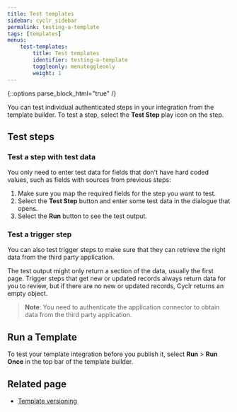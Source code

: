 ```yaml
---
title: Test templates
sidebar: cyclr_sidebar
permalink: testing-a-template
tags: [templates]
menus:
    test-templates:
        title: Test templates
        identifier: testing-a-template
        toggleonly: menutoggleonly
        weight: 1
---
```

{::options parse_block_html="true" /}
<section class="card">

You can test individual authenticated steps in your integration from the template builder. To test a step, select the **Test Step** play icon on the step.

</section>
<section class="card">

## Test steps

### Test a step with test data

You only need to enter test data for fields that don't have hard coded values, such as fields with sources from previous steps:

1. Make sure you map the required fields for the step you want to test.
2. Select the **Test Step** button and enter some test data in the dialogue that opens.
3. Select the **Run** button to see the test output.


### Test a trigger step

You can also test trigger steps to make sure that they can retrieve the right data from the third party application. 

The test output might only return a section of the data, usually the first page. Trigger steps that get new or updated records always return data for you to review, but if there are no new or updated records, Cyclr returns an empty object.

> **Note**: You need to authenticate the application connector to obtain data from the third party application.

</section>
<section class="card">

## Run a Template

To test your template integration before you publish it, select **Run** > **Run Once** in the top bar of the template builder.

</section>
<section class="card">

## Related page

*  [Template versioning](integration-template-versioning)

</section>
